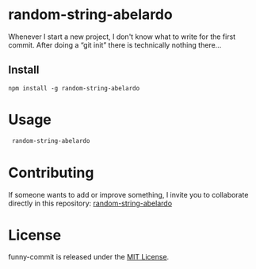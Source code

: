 # random-string-abelardo

Whenever I start a new project, I don't know what to write for the first commit. After doing a “git init” there is technically nothing there...

## Install

```npm
npm install -g random-string-abelardo
```

# Usage

```bash
 random-string-abelardo
```

# Contributing

If someone wants to add or improve something, I invite you to collaborate directly in this repository: [random-string-abelardo](https://github.com/Alderson44/random-string-abelardo)

# License

funny-commit is released under the [MIT License](https://opensource.org/licenses/MIT).